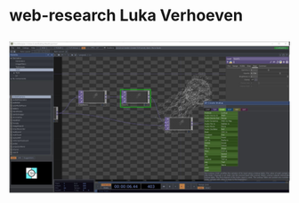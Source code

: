 # web-research Luka Verhoeven
## ![alt text](https://raw.githubusercontent.com/LukaVerhoeven/web-research/master/TutorialTry1.JPG)
